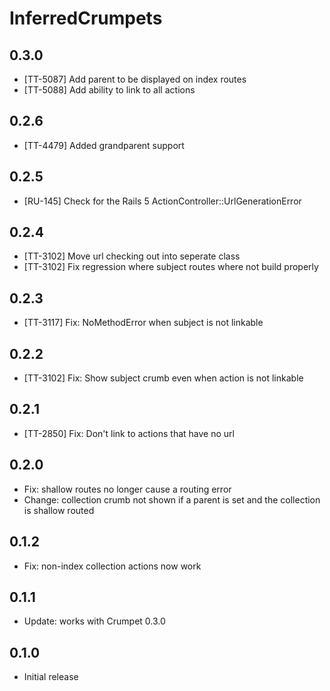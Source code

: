 # InferredCrumpets

## 0.3.0

* [TT-5087] Add parent to be displayed on index routes
* [TT-5088] Add ability to link to all actions

## 0.2.6

* [TT-4479] Added grandparent support

## 0.2.5

* [RU-145] Check for the Rails 5 ActionController::UrlGenerationError

## 0.2.4

* [TT-3102] Move url checking out into seperate class
* [TT-3102] Fix regression where subject routes where not build properly

## 0.2.3

* [TT-3117] Fix: NoMethodError when subject is not linkable

## 0.2.2

* [TT-3102] Fix: Show subject crumb even when action is not linkable

## 0.2.1

* [TT-2850] Fix: Don't link to actions that have no url

## 0.2.0

* Fix: shallow routes no longer cause a routing error
* Change: collection crumb not shown if a parent is set and the collection is shallow routed

## 0.1.2

* Fix: non-index collection actions now work

## 0.1.1

* Update: works with Crumpet 0.3.0

## 0.1.0

* Initial release
